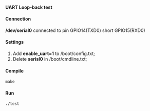 #### UART Loop-back test

#### Connection
**/dev/serial0** connected to pin GPIO14(TXD0) short GPIO15(RXD0)

#### Settings

1. Add **enable_uart=1** to /boot/config.txt;
2. Delete **serisl0** in /boot/cmdline.txt;

#### Compile
```
make
```
#### Run
```
./test
```
